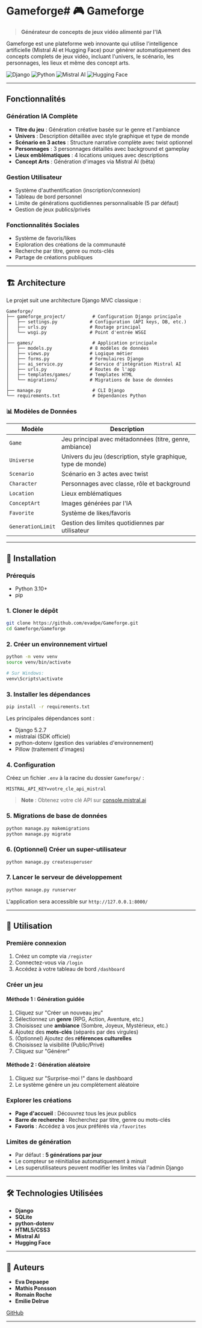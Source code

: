 # Gameforge# 🎮 Gameforge

> **Générateur de concepts de jeux vidéo alimenté par l'IA**

Gameforge est une plateforme web innovante qui utilise l'intelligence artificielle (Mistral AI et Hugging Face) pour générer automatiquement des concepts complets de jeux vidéo, incluant l'univers, le scénario, les personnages, les lieux et même des concept arts.

![Django](https://img.shields.io/badge/Django-5.2.7-092E20?logo=django)
![Python](https://img.shields.io/badge/Python-3.13-3776AB?logo=python)
![Mistral AI](https://img.shields.io/badge/Mistral_AI-Powered-FF6B35)
![Hugging Face](https://img.shields.io/badge/Hugging_Face-Powered-FFD21E?logo=huggingface&logoColor=white)

---

## Fonctionnalités

### Génération IA Complète
- **Titre du jeu** : Génération créative basée sur le genre et l'ambiance
- **Univers** : Description détaillée avec style graphique et type de monde
- **Scénario en 3 actes** : Structure narrative complète avec twist optionnel
- **Personnages** : 3 personnages détaillés avec background et gameplay
- **Lieux emblématiques** : 4 locations uniques avec descriptions
- **Concept Arts** : Génération d'images via Mistral AI (bêta)

### Gestion Utilisateur
- Système d'authentification (inscription/connexion)
- Tableau de bord personnel
- Limite de générations quotidiennes personnalisable (5 par défaut)
- Gestion de jeux publics/privés

### Fonctionnalités Sociales
- Système de favoris/likes
- Exploration des créations de la communauté
- Recherche par titre, genre ou mots-clés
- Partage de créations publiques

---

## 🏗️ Architecture

Le projet suit une architecture Django MVC classique :

```
Gameforge/
├── gameforge_project/          # Configuration Django principale
│   ├── settings.py            # Configuration (API keys, DB, etc.)
│   ├── urls.py                # Routage principal
│   └── wsgi.py                # Point d'entrée WSGI
│
├── games/                      # Application principale
│   ├── models.py              # 8 modèles de données
│   ├── views.py               # Logique métier
│   ├── forms.py               # Formulaires Django
│   ├── ai_service.py          # Service d'intégration Mistral AI
│   ├── urls.py                # Routes de l'app
│   ├── templates/games/       # Templates HTML
│   └── migrations/            # Migrations de base de données
│
├── manage.py                   # CLI Django
└── requirements.txt            # Dépendances Python
```

### 📊 Modèles de Données

| Modèle | Description |
|--------|-------------|
| `Game` | Jeu principal avec métadonnées (titre, genre, ambiance) |
| `Universe` | Univers du jeu (description, style graphique, type de monde) |
| `Scenario` | Scénario en 3 actes avec twist |
| `Character` | Personnages avec classe, rôle et background |
| `Location` | Lieux emblématiques |
| `ConceptArt` | Images générées par l'IA |
| `Favorite` | Système de likes/favoris |
| `GenerationLimit` | Gestion des limites quotidiennes par utilisateur |

---

## 🚀 Installation

### Prérequis

- Python 3.10+
- pip

### 1. Cloner le dépôt

```bash
git clone https://github.com/evadpe/Gameforge.git
cd Gameforge/Gameforge
```

### 2. Créer un environnement virtuel

```bash
python -m venv venv
source venv/bin/activate 

# Sur Windows: 
venv\Scripts\activate
```

### 3. Installer les dépendances

```bash
pip install -r requirements.txt
```

Les principales dépendances sont :
- Django 5.2.7
- mistralai (SDK officiel)
- python-dotenv (gestion des variables d'environnement)
- Pillow (traitement d'images)

### 4. Configuration

Créez un fichier `.env` à la racine du dossier `Gameforge/` :

```env
MISTRAL_API_KEY=votre_cle_api_mistral
```

> **Note** : Obtenez votre clé API sur [console.mistral.ai](https://console.mistral.ai/)

### 5. Migrations de base de données

```bash
python manage.py makemigrations
python manage.py migrate
```

### 6. (Optionnel) Créer un super-utilisateur

```bash
python manage.py createsuperuser
```

### 7. Lancer le serveur de développement

```bash
python manage.py runserver
```

L'application sera accessible sur `http://127.0.0.1:8000/`

---

## 📖 Utilisation

### Première connexion

1. Créez un compte via `/register`
2. Connectez-vous via `/login`
3. Accédez à votre tableau de bord `/dashboard`

### Créer un jeu

#### Méthode 1 : Génération guidée

1. Cliquez sur "Créer un nouveau jeu"
2. Sélectionnez un **genre** (RPG, Action, Aventure, etc.)
3. Choisissez une **ambiance** (Sombre, Joyeux, Mystérieux, etc.)
4. Ajoutez des **mots-clés** (séparés par des virgules)
5. (Optionnel) Ajoutez des **références culturelles**
6. Choisissez la visibilité (Public/Privé)
7. Cliquez sur "Générer"

#### Méthode 2 : Génération aléatoire

1. Cliquez sur "Surprise-moi !" dans le dashboard
2. Le système génère un jeu complètement aléatoire

### Explorer les créations

- **Page d'accueil** : Découvrez tous les jeux publics
- **Barre de recherche** : Recherchez par titre, genre ou mots-clés
- **Favoris** : Accédez à vos jeux préférés via `/favorites`

### Limites de génération

- Par défaut : **5 générations par jour**
- Le compteur se réinitialise automatiquement à minuit
- Les superutilisateurs peuvent modifier les limites via l'admin Django


---

## 🛠️ Technologies Utilisées

- **Django** 
- **SQLite** 
- **python-dotenv** 
- **HTML5/CSS3** 
- **Mistral AI** 
- **Hugging Face** 

---

## 👥 Auteurs

- **Eva Depaepe** 
- **Mathis Ponsson**
- **Romain Roche**
- **Emilie Delrue**

[GitHub](https://github.com/evadpe)

---
